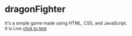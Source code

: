 # dragonFighter
It's a simple game made using HTML, CSS, and JavaScript. <br>
It is Live [click to test](https://akashsawan1.github.io/dragonFighter/)
